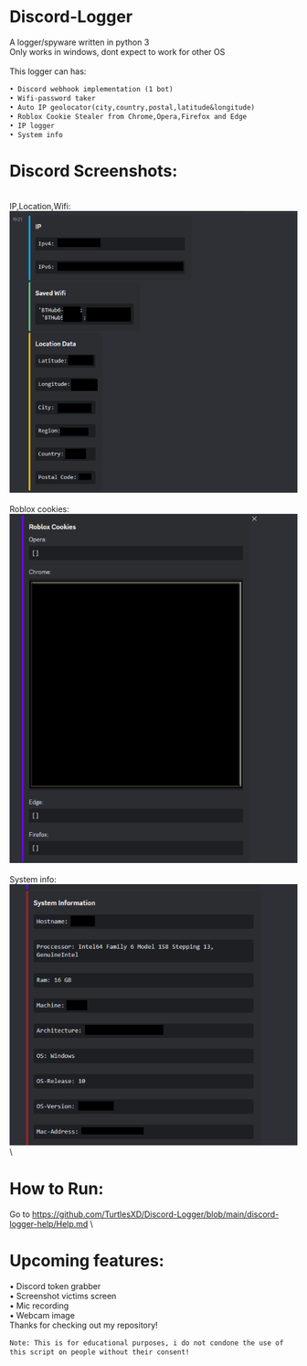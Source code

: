 # Discord-Logger
A logger/spyware written in python 3\
Only works in windows, dont expect to work for other OS\
\
This logger can has:
```
• Discord webhook implementation (1 bot)
• Wifi-password taker
• Auto IP geolocator(city,country,postal,latitude&longitude)
• Roblox Cookie Stealer from Chrome,Opera,Firefox and Edge
• IP logger
• System info
```
# Discord Screenshots:
\
IP,Location,Wifi:\
![Alt text](discord-logger-images/GITHUB1.png?raw=true)\
\
Roblox cookies:\
![Alt text](discord-logger-images/Discord2.png?raw=true)\
\
System info:\
![Alt text](discord-logger-images/discord3.png?raw=true)\
# How to Run:
Go to https://github.com/TurtlesXD/Discord-Logger/blob/main/discord-logger-help/Help.md \

# Upcoming features:
• Discord token grabber\
• Screenshot victims screen\
• Mic recording\
• Webcam image\
Thanks for checking out my repository!
```
Note: This is for educational purposes, i do not condone the use of this script on people without their consent!
```

